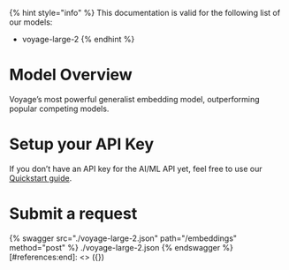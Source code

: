 [#references:start]: <> ({ "template": "openapi" })
{% hint style="info" %}
This documentation is valid for the following list of our models:
* voyage-large-2
{% endhint %}

# Model Overview
Voyage’s most powerful generalist embedding model, outperforming popular competing models.

# Setup your API Key
If you don’t have an API key for the AI/ML API yet, feel free to use our [Quickstart guide](https://docs.aimlapi.com/quickstart/setting-up).

# Submit a request
{% swagger src="./voyage-large-2.json" path="/embeddings" method="post" %}
./voyage-large-2.json
{% endswagger %}
[#references:end]: <> ({})